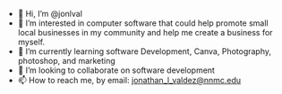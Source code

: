 - 👋 Hi, I’m @jonlval
- 👀 I’m interested in computer software that could help promote small local businesses in my community and help me create a business for myself.
- 🌱 I’m currently learning software Development, Canva, Photography, photoshop, and marketing
- 💞️ I’m looking to collaborate on software development
- 📫 How to reach me, by email: jonathan_l_valdez@nnmc.edu

<!---
jonlval/jonlval is a ✨ special ✨ repository because its `README.md` (this file) appears on your GitHub profile.
You can click the Preview link to take a look at your changes.
--->
